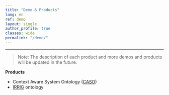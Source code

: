 ```yaml
---
title: "Demo & Products"   
lang: en
ref: demo
layout: single
author_profile: true 
classes: wide
permalink: "/demo/"  
---
```

----
> Note: The description of each product and more demos and products will be updated in the future.  

**Products**  
- Context Aware System Ontology ([CASO](https://w3id.org/def/caso))     
- [IRRIG](https://w3id.org/def/irrig) ontology  
